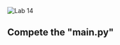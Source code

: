 <!-- [Link to Chap 5 Lab14](https://docs.google.com/presentation/d/1r3h2R9JwK9HK_U2Ia-zncL0BSjHV6Giu6ugNJ6yZpgc/edit#slide=id.g1204f84631c_0_70) -->

![Lab 14](https://nimbus-screenshots.s3.amazonaws.com/s/8e2781d6aedf284ae90e05981adb8c57.png)

## Compete the "main.py"
